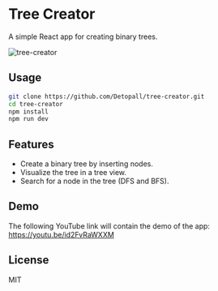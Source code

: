 # Tree Creator

A simple React app for creating binary trees.

![tree-creator](https://github.com/user-attachments/assets/f0fee139-1289-4d6d-b322-f1d3bb149ade)

## Usage

```bash
git clone https://github.com/Detopall/tree-creator.git
cd tree-creator
npm install
npm run dev
```

## Features

- Create a binary tree by inserting nodes.
- Visualize the tree in a tree view.
- Search for a node in the tree (DFS and BFS).

## Demo

The following YouTube link will contain the demo of the app:
<https://youtu.be/id2FvRaWXXM>

## License

MIT
